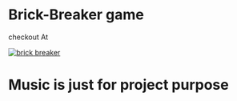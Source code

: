 # Brick-Breaker game 

checkout At 

[![brick breaker](https://play-lh.googleusercontent.com/19JB3rsfqKc46Axd6Ldtl2YJlfbxBlpSCbeC8SSUpPxjIVPlddF_s3f7FX4Ij0y7t63N)](https://harshadbhosale.github.io/brick_breaker/)


# Music is just for project purpose
